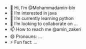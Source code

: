 - 👋 Hi, I’m @Mohammadamin-bln
- 👀 I’m interested in java
- 🌱 I’m currently learning python
- 💞️ I’m looking to collaborate on ...
- 📫 How to reach me @amin_zakeri
- 😄 Pronouns: ...
- ⚡ Fun fact: ...

<!---
Mohammadamin-bln/Mohammadamin-bln is a ✨ special ✨ repository because its `README.md` (this file) appears on your GitHub profile.
You can click the Preview link to take a look at your changes.
--->
